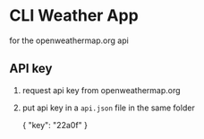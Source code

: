 # CLI Weather App
for the openweathermap.org api

## API key
1. request api key from openweathermap.org
2. put api key in a `api.json` file in the same folder

    {
        "key": "22a0f"
    }
